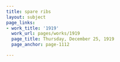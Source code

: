 ```yaml
---
title: spare ribs
layout: subject
page_links:
- work_title: '1919'
  work_url: pages/works/1919
  page_title: Thursday, December 25, 1919
  page_anchor: page-1112

---
```

